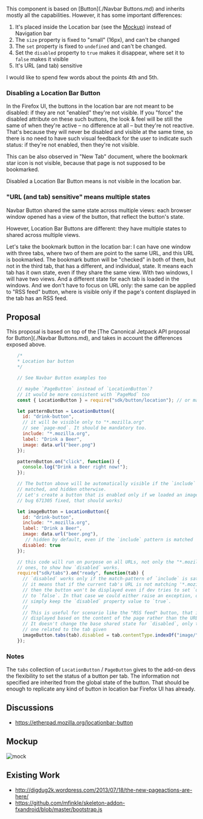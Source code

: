 This component is based on [Button](./Navbar Buttons.md) and
inherits mostly all the capabilities. However, it has some
important differences:

1. It's placed inside the Location bar (see the [Mockup](#mockup))
instead of Navigation bar
2. The `size` property is fixed to "small" (16px), and can't be
changed
3. The `set` property is fixed to `undefined` and can't be changed.
4. Set the `disabled` property to `true` makes it disappear, where
set it to `false` makes it visible
5. It's URL (and tab) sensitive

I would like to spend few words about the points 4th and 5th.

### Disabling a Location Bar Button

In the Firefox UI, the buttons in the location bar are not meant
to be disabled: if they are not "enabled" they're not visible.
If you "force" the disabled attribute on these such buttons, the
look & feel will be still the same of when they're active – no
difference at all – but they're not reactive. That's because
they will never be disabled and visible at the same time, so
there is no need to have such visual feedback for the user to
indicate such status: if they're not enabled, then they're not
visible.

This can be also observed in "New Tab" document, where the
bookmark star icon is not visible, because that page is not
supposed to be bookmarked.

Disabled a Location Bar Button means is not visible in the
location bar.

### "URL (and tab) sensitive" means multiple states

Navbar Button shared the same state across multiple views: each
browser window opened has a view of the button, that reflect the
button's state.

However, Location Bar Buttons are different: they have multiple
states to shared across multiple views.

Let's take the bookmark button in the location bar: I can have
one window with three tabs, where two of them are point to the
same URL, and this URL is bookmarked. The bookmark button will
be "checked" in both of them, but not in the third tab, that has
a different, and individual, state. It means each tab has it own
state, even if they share the same view.
With two windows, I will have two views. And a different state
for each tab is loaded in the windows.
And we don't have to focus on URL only: the same can be applied
to "RSS feed" button, where is visible only if the page's
content displayed in the tab has an RSS feed.

## Proposal

This proposal is based on top of the
[The Canonical Jetpack API proposal for Button](./Navbar Buttons.md),
and takes in account the differences exposed above.

```js
    /*
    * Location bar button
    */

    // See Navbar Button examples too

    // maybe `PageButton` instead of `LocationButton`?
    // it would be more consistent with `PageMod` too
    const { LocationButton } = require("sdk/button/location"); // or maybe `sdk/ui`?

    let patternButton = LocationButton({
      id: "drink-button",
      // it will be visible only to "*.mozilla.org"
      // see `page-mod`. It should be mandatory too.
      include: "*.mozilla.org",
      label: "Drink a Beer",
      image: data.url("beer.png")
    });

    patternButton.on("click", function() {
      console.log("Drink a Beer right now!");
    });

    // The button above will be automatically visible if the `include` rule is
    // matched, and hidden otherwise.
    // Let's create a button that is enabled only if we loaded an image (with
    // bug 671305 fixed, that should works)

    let imageButton = LocationButton({
      id: "drink-button",
      include: "*.mozilla.org",
      label: "Drink a Beer",
      image: data.url("beer.png"),
       // hidden by default, even if the `include` pattern is matched
      disabled: true
    });

    // this code will run on purpose on all URLs, not only the "*.mozilla.org"
    // ones, to show how `disabled` works.
    require("sdk/tabs").on("ready", function(tab) {
      // `disabled` works only if the match-pattern of `include` is satisfied.
      // it means that if the current tab's URL is not matching '*.mozilla.org',
      // then the button won't be displayed even if dev tries to set `disabled`
      // to `false`. In that case we could either raise an exception, or
      // simply keep the `disabled` property value to `true`.
      //
      // This is useful for scenario like the "RSS feed" button, that is
      // displayed based on the content of the page rather than the URL only.
      // It doesn't change the base shared state for `disabled`, only the
      // one related to the tab given
      imageButton.tabs(tab).disabled = tab.contentType.indexOf("image/") === -1;
    });
```

### Notes

The `tabs` collection of `LocationButton` / `PageButton` gives
to the add-on devs the flexibility to set the status of a button
per tab. The information not specified are inherited from the
global state of the button. That should be enough to replicate
any kind of button in location bar Firefox UI has already.

## Discussions

- https://etherpad.mozilla.org/locationbar-button

## Mockup

![mock](http://people.mozilla.com/~shorlander/files/addons-in-toolbar-i01/images/addon-types.png)

## Existing Work

* http://digdug2k.wordpress.com/2013/07/18/the-new-pageactions-are-here/
* https://github.com/mfinkle/skeleton-addon-fxandroid/blob/master/bootstrap.js
